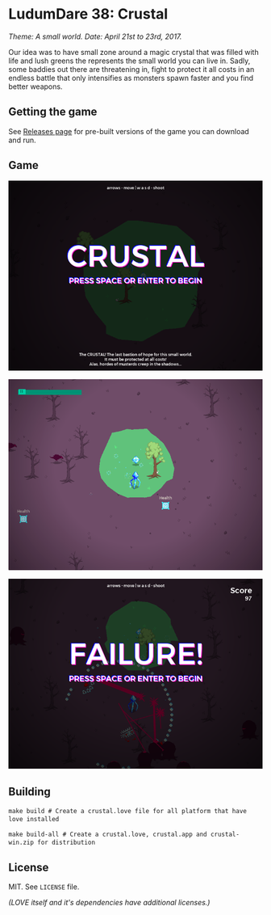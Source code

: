 # LudumDare 38: Crustal

_Theme: A small world. Date: April 21st to 23rd, 2017._

Our idea was to have small zone around a magic crystal that was filled with life and lush greens
the represents the small world you can live in. Sadly, some baddies out there are threatening in,
fight to protect it all costs in an endless battle that only intensifies as monsters spawn faster
and you find better weapons.

## Getting the game

See [Releases page](https://github.com/CoffeeBland/ld38-small-world/releases) for pre-built versions
of the game you can download and run.

## Game

![Title](https://raw.githubusercontent.com/CoffeeBland/ld38-small-world/master/support/screen_title.png)

![Game](https://raw.githubusercontent.com/CoffeeBland/ld38-small-world/master/support/screen_game.png)

![Game over](https://raw.githubusercontent.com/CoffeeBland/ld38-small-world/master/support/screen_failure.png)

## Building

```
make build # Create a crustal.love file for all platform that have love installed
```

```
make build-all # Create a crustal.love, crustal.app and crustal-win.zip for distribution
```

## License

MIT. See `LICENSE` file.

_(LOVE itself and it's dependencies have additional licenses.)_
